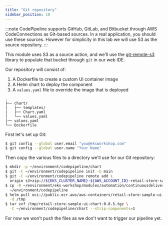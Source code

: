 ```yaml
---
title: "Git repository"
sidebar_position: 10
---
```


:::note
CodePipeline supports GitHub, GitLab, and Bitbucket through AWS CodeConnections as Git-based sources. In a real application, you should use these sources. However for simplicity in this lab we will use S3 as the source repository.
:::

This module uses S3 as a source action, and we'll use the [git-remote-s3](https://github.com/awslabs/git-remote-s3?tab=readme-ov-file#repo-as-s3-source-for-aws-codepipeline) library to populate that bucket through `git` in our web IDE.

Our repository will consist of:

1. A Dockerfile to create a custom UI container image
2. A Helm chart to deploy the component
3. A `values.yaml` file to override the image that is deployed

```text
.
├── chart/
|   ├── templates/
|   ├── Chart.yaml
│   └── values.yaml
|── values.yaml
└── Dockerfile
```

First let's set up Git:

```bash
$ git config --global user.email "you@eksworkshop.com"
$ git config --global user.name "Your Name"
```

Then copy the various files to a directory we'll use for our Git repository:

```bash timeout=120
$ mkdir -p ~/environment/codepipeline/chart
$ git -C ~/environment/codepipeline init -b main
$ git -C ~/environment/codepipeline remote add \
  origin s3+zip://${EKS_CLUSTER_NAME}-${AWS_ACCOUNT_ID}-retail-store-sample-ui/my-repo
$ cp -R ~/environment/eks-workshop/modules/automation/continuousdelivery/codepipeline/repo/* \
  ~/environment/codepipeline
$ helm pull oci://public.ecr.aws/aws-containers/retail-store-sample-ui-chart:0.8.5 \
  -d /tmp
$ tar zxf /tmp/retail-store-sample-ui-chart-0.8.5.tgz \
  -C ~/environment/codepipeline/chart --strip-components=1
```

For now we won't push the files as we don't want to trigger our pipeline yet.
